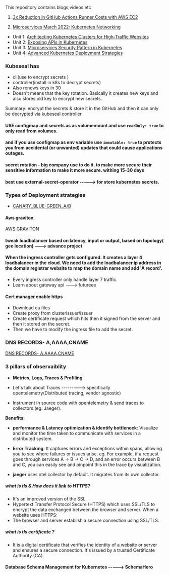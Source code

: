 This repository contains blogs,videos etc

1. [3x Reduction in GitHub Actions Runner Costs with AWS EC2](https://devopscube.com/reduce-github-actions-runner-cost/)


2. [Microservices March 2022: Kubernetes Networking](https://www.f5.com/company/blog/nginx/microservices-march-architecting-kubernetes-clusters-for-high-traffic-websites)
- Unit 1: [Architecting Kubernetes Clusters for High‑Traffic Websites](https://www.f5.com/company/blog/nginx/microservices-march-architecting-kubernetes-clusters-for-high-traffic-websites)
- Unit 2: [Exposing APIs in Kubernetes](https://www.f5.com/company/blog/nginx/microservices-march-microservices-security-pattern-in-kubernetes)
- Unit 3: [Microservices Security Pattern in Kubernetes](https://www.f5.com/company/blog/nginx/microservices-march-microservices-security-pattern-in-kubernetes)
- Unit 4: [Advanced Kubernetes Deployment Strategies](https://www.f5.com/company/blog/nginx/microservices-march-advanced-kubernetes-deployment-strategies)


### Kubeseal has
- cli(use to encrypt secrets )
- controller(install in k8s to decrypt secrets) 
- Also renews keys in 30 
- Doesn't means that the key rotation. Basically it creates new keys and also stores old key to encrypt new secrets. 


Summary: encrypt the secrets & store it in the GitHub and then it can only be decrypted via kubeseal controller


#### USE configmap and secrets as as volumemount and use `readOnly: true` to only read from volumes. 
#### and if you use configmap as env variable use `immutable: true` to protects you from accidental (or unwanted) updates that could cause applications outages.


#### secret rotation - big company use to do it. to make more secure their sensitive information to make it more secure. withing 15-30 days
#### best use external-secret-operator -----> for store kubernetes secrets.

### Types of Deployment strategies
- [CANARY_BLUE-GREEN_A/B](https://spacelift.io/blog/kubernetes-deployment-strategies)

#### Aws graviton 
[AWS GRAVITON](https://www.honeycomb.io/blog/engineering-teams-should-embrace-graviton4)

#### tweak loadbalancer based on latency, input or output, based on topology( geo location) ---> advance project

####  When the ingress controller gets configured. It creates a layer 4 loadbalancer in the cloud. We need to add the loadbalancer ip address in the domain registrar website to map the domain name and add 'A record'.
- Every ingress controller only handle layer 7 traffic.
- Learn about gateway api ---> futureee


#### Cert manager enable https
- Download ca files
- Create proxy from clusterissuer/issuer
- Create certificate request which hits then it signed from the server and then it stored on the secret. 
- Then we have to modify the ingress file to add the secret.


### DNS RECORDS- A,AAAA,CNAME
[DNS RECORDS- A,AAAA,CNAME](https://www.whizlabs.com/blog/dns-records/?hl=en-IN)


### 3 pillars of observaiblity 
- **Metrics, Logs, Traces & Profiling**
  
- Let's talk about Traces ---------> specifically opentelemetry(Distributed tracing, vendor agnostic)
- Instrument in source code with opentelemetry & send traces to collectors.(eg. Jaeger).

**Benefits:**
- **performance & Latency optimization & identify bottleneck**: Visualize and monitor the time taken to communicate with services in a distributed system.
- **Error Tracking**: It captures errors and exceptions within spans, allowing you to see where failures or issues arise.
    eg.  For example, if a request goes through services A → B → C → D, and an error occurs between B and C, you can easily see and pinpoint this in the trace by visualization.
    
- **jaeger** uses otel collector by default. It migrates from its own collector.

##### what is tls & How does it link to HTTPS?
- It's an improved version of the SSL.
- Hypertext Transfer Protocol Secure (HTTPS) which uses SSL/TLS to encrypt the data exchanged between the browser and server. When a website uses HTTPS:
- The browser and server establish a secure connection using SSL/TLS.    
##### what is tls certificate ?
- It is a digital certificate that verifies the identity of a website or server and ensures a secure connection. It's issued by a trusted Certificate Authority (CA).


#### Database Schema Management for Kubernetes -----> SchemaHero
